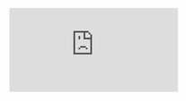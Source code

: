 ![Final Design](https://github.com/EthanNickJuliette/EthanNickJuliette.github.io/blob/ee3ab2ec0e9109b8890fb2181678a049d02b6ee1/Final-Design-Prototype.pdf)
